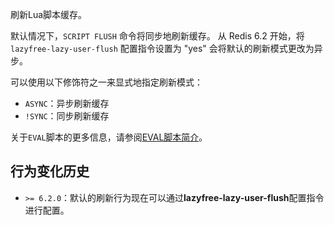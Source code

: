 刷新Lua脚本缓存。

默认情况下，`SCRIPT FLUSH` 命令将同步地刷新缓存。
从 Redis 6.2 开始，将 `lazyfree-lazy-user-flush` 配置指令设置为 "yes" 会将默认的刷新模式更改为异步。

可以使用以下修饰符之一来显式地指定刷新模式：

* `ASYNC`：异步刷新缓存
* `!SYNC`：同步刷新缓存

关于`EVAL`脚本的更多信息，请参阅[EVAL脚本简介](/topics/eval-intro)。

## 行为变化历史

*   `>= 6.2.0`：默认的刷新行为现在可以通过**lazyfree-lazy-user-flush**配置指令进行配置。

